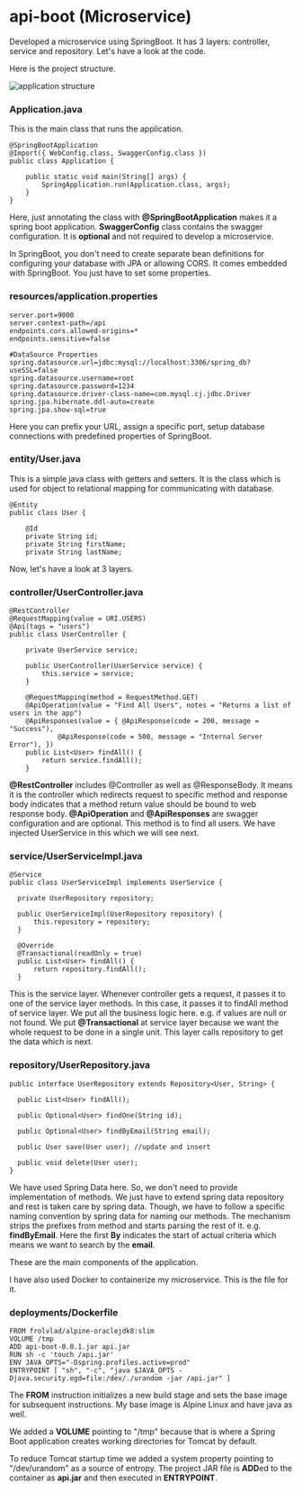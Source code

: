# api-boot (Microservice)
Developed a microservice using SpringBoot. It has 3 layers: controller, service and repository. Let's have a look at the code.

Here is the project structure.

![application structure](https://github.com/anurag012/api-boot/blob/master/api-package.JPG)

### Application.java
This is the main class that runs the application.
```
@SpringBootApplication
@Import({ WebConfig.class, SwaggerConfig.class })
public class Application {

	public static void main(String[] args) {
		SpringApplication.run(Application.class, args);
	}
}
```

Here, just annotating the class with **@SpringBootApplication** makes it a spring boot application.
**SwaggerConfig** class contains the swagger configuration. It is **optional** and not required to develop a microservice.

In SpringBoot, you don't need to create separate bean definitions for configuring your database with JPA or allowing CORS. It comes embedded with SpringBoot. You just have to set some properties.

### resources/application.properties
```
server.port=9000
server.context-path=/api
endpoints.cors.allowed-origins=*
endpoints.sensitive=false

#DataSource Properties
spring.datasource.url=jdbc:mysql://localhost:3306/spring_db?useSSL=false
spring.datasource.username=root
spring.datasource.password=1234
spring.datasource.driver-class-name=com.mysql.cj.jdbc.Driver
spring.jpa.hibernate.ddl-auto=create
spring.jpa.show-sql=true
```
Here you can prefix your URL, assign a specific port, setup database connections with predefined properties of SpringBoot.

### entity/User.java
This is a simple java class with getters and setters. It is the class which is used for object to relational mapping for communicating with database.
```
@Entity
public class User {

	@Id
	private String id;
	private String firstName;
	private String lastName;
```

Now, let's have a look at 3 layers.

### controller/UserController.java
```
@RestController
@RequestMapping(value = URI.USERS)
@Api(tags = "users")
public class UserController {

	private UserService service;

	public UserController(UserService service) {
		this.service = service;
	}

	@RequestMapping(method = RequestMethod.GET)
	@ApiOperation(value = "Find All Users", notes = "Returns a list of users in the app")
	@ApiResponses(value = { @ApiResponse(code = 200, message = "Success"),
			@ApiResponse(code = 500, message = "Internal Server Error"), })
	public List<User> findAll() {
		return service.findAll();
	}
  ```
  **@RestController** includes @Controller as well as @ResponseBody. It means it is the controller which redirects request to specific method and response body indicates that a method return value should be bound to web response body.
  **@ApiOperation** and **@ApiResponses** are swagger configuration and are optional. This method is to find all users.
  We have injected UserService in this which we will see next.
  
  ### service/UserServiceImpl.java
  ```
  @Service
public class UserServiceImpl implements UserService {

	private UserRepository repository;

	public UserServiceImpl(UserRepository repository) {
		this.repository = repository;
	}

	@Override
	@Transactional(readOnly = true)
	public List<User> findAll() {
		return repository.findAll();
	}
  ```
  This is the service layer. Whenever controller gets a request, it passes it to one of the service layer methods. In this case, it passes it to findAll method of service layer.
  We put all the business logic here. e.g. if values are null or not found. We put **@Transactional** at service layer because we want the whole request to be done in a single unit.
  This layer calls repository to get the data which is next.
  
  ### repository/UserRepository.java
  ```
  public interface UserRepository extends Repository<User, String> {

	public List<User> findAll();

	public Optional<User> findOne(String id);

	public Optional<User> findByEmail(String email);

	public User save(User user); //update and insert

	public void delete(User user);
}
```
We have used Spring Data here. So, we don't need to provide implementation of methods. We just have to extend spring data repository and rest is taken care by spring data. Though, we have to follow a specific naming convention by spring data for naming our methods.
The mechanism strips the prefixes from method and starts parsing the rest of it.
e.g. **findByEmail**. Here the first **By** indicates the start of actual criteria which means we want to search by the **email**.

These are the main components of the application.

I have also used Docker to containerize my microservice.
This is the file for it.

### deployments/Dockerfile
```
FROM frolvlad/alpine-oraclejdk8:slim
VOLUME /tmp
ADD api-boot-0.0.1.jar api.jar
RUN sh -c 'touch /api.jar'
ENV JAVA_OPTS="-Dspring.profiles.active=prod"
ENTRYPOINT [ "sh", "-c", "java $JAVA_OPTS -Djava.security.egd=file:/dev/./urandom -jar /api.jar" ]
```
The **FROM** instruction initializes a new build stage and sets the base image for subsequent instructions. My base image is Alpine Linux and have java as well.

We added a **VOLUME** pointing to "/tmp" because that is where a Spring Boot application creates working directories for Tomcat by default.

To reduce Tomcat startup time we added a system property pointing to "/dev/urandom" as a source of entropy.
The project JAR file is **ADD**ed to the container as **api.jar** and then executed in **ENTRYPOINT**.
